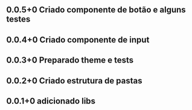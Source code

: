 ## 0.0.5+0 Criado componente de botão e alguns testes
## 0.0.4+0 Criado componente de input
## 0.0.3+0 Preparado theme e tests
## 0.0.2+0 Criado estrutura de pastas
## 0.0.1+0 adicionado libs
